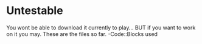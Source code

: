 # Untestable
You wont be able to download it currently to play... BUT if you want to work on it you may. These are the files so far.
-Code::Blocks used
